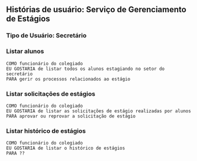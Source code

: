 ## Histórias de usuário: Serviço de Gerenciamento de Estágios
### Tipo de Usuário: Secretário

### Listar alunos

    COMO funcionário do colegiado
    EU GOSTARIA de listar todos os alunos estagiando no setor do secretário
    PARA gerir os processos relacionados ao estágio

### Listar solicitações de estágios

    COMO funcionário do colegiado
    EU GOSTARIA de listar as solicitações de estágio realizadas por alunos 
    PARA aprovar ou reprovar a solicitação de estágio

### Listar histórico de estágios

    COMO funcionário do colegiado
    EU GOSTARIA de listar o histórico de estágios
    PARA ??
